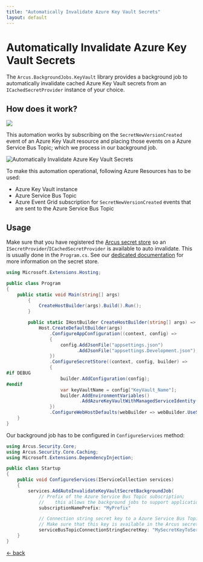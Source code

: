 ```yaml
---
title: "Automatically Invalidate Azure Key Vault Secrets"
layout: default
---
```


# Automatically Invalidate Azure Key Vault Secrets

The `Arcus.BackgroundJobs.KeyVault` library provides a background job to automatically invalidate cached Azure Key Vault secrets from an `ICachedSecretProvider` instance of your choice.

## How does it work?

<a href="https://portal.azure.com/#create/Microsoft.Template/uri/https%3A%2F%2Fraw.githubusercontent.com%2Farcus-azure%2Farcus.backgroundjobs%2Fmaster%2Fdeploy%2Farm%2Fazure-key-vault-job.json" target="_blank">
    <img src="https://azuredeploy.net/deploybutton.png"/>
</a>


This automation works by subscribing on the `SecretNewVersionCreated` event of an Azure Key Vault resource and placing those events on a Azure Service Bus Topic; which we process in our background job.

![Automatically Invalidate Azure Key Vault Secrets](/media/Azure-Key-Vault-Job.png)

To make this automation operational, following Azure Resources has to be used:
* Azure Key Vault instance
* Azure Service Bus Topic
* Azure Event Grid subscription for `SecretNewVersionCreated` events that are sent to the Azure Service Bus Topic

## Usage

Make sure that you have registered the [Arcus secret store](https://security.arcus-azure.net/features/secret-store/) so an `ISecretProvider`/`ICachedSecretProvider` is available to auto invalidate.
This is usually done in the `Program.cs`. See our [dedicated documentation](https://security.arcus-azure.net/features/secret-store/) for more information on the secret store.

```csharp
using Microsoft.Extensions.Hosting;

public class Program
{
    public static void Main(string[] args)
        {
            CreateHostBuilder(args).Build().Run();
        }

        public static IHostBuilder CreateHostBuilder(string[] args) =>
            Host.CreateDefaultBuilder(args)
                .ConfigureAppConfiguration((context, config) => 
                {
                    config.AddJsonFile("appsettings.json")
                          .AddJsonFile("appsettings.Development.json");
                })
                .ConfigureSecretStore((context, config, builder) =>
                {
#if DEBUG
                    builder.AddConfiguration(config);
#endif
                    var keyVaultName = config["KeyVault_Name"];
                    builder.AddEnvironmentVariables()
                           .AddAzureKeyVaultWithManagedServiceIdentity($"https://{keyVaultName}.vault.azure.net");
                })
                .ConfigureWebHostDefaults(webBuilder => webBuilder.UseStartup<Startup>());
    }
}
```

Our background job has to be configured in `ConfigureServices` method:

```csharp
using Arcus.Security.Core;
using Arcus.Security.Core.Caching;
using Microsoft.Extensions.DependencyInjection;

public class Startup
{
    public void ConfigureServices(IServiceCollection services)
    {
        services.AddAutoInvalidateKeyVaultSecretBackgroundJob(
            // Prefix of the Azure Service Bus Topic subscription;
            //    this allows the background jobs to support applications that are running multiple instances, processing the same type of events, without conflicting subscription names.
            subscriptionNamePrefix: "MyPrefix"

            // Connection string secret key to a Azure Service Bus Topic.
            // Make sure that this key is available in the Arcus secret store.
            serviceBusTopicConnectionStringSecretKey: "MySecretKeyToServiceBusTopicConnectionString");
    }
}
```

[&larr; back](/)
